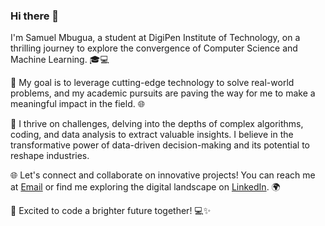 ### Hi there 👋

I'm Samuel Mbugua, a student at DigiPen Institute of Technology, on a thrilling journey to explore the convergence of Computer Science and Machine Learning. 🎓💻

🚀 My goal is to leverage cutting-edge technology to solve real-world problems, and my academic pursuits are paving the way for me to make a meaningful impact in the field. 🌐

🌟 I thrive on challenges, delving into the depths of complex algorithms, coding, and data analysis to extract valuable insights. I believe in the transformative power of data-driven decision-making and its potential to reshape industries.

🌐 Let's connect and collaborate on innovative projects! You can reach me at [Email](0unknwn.dev+github@gmail.com) or find me exploring the digital landscape on [LinkedIn](https://www.linkedin.com/in/samuelkmbugua/). 🌍

🔭 Excited to code a brighter future together! 💻✨


<!--
**UnknwnDev/UnknwnDev** is a ✨ _special_ ✨ repository because its `README.md` (this file) appears on your GitHub profile.

Here are some ideas to get you started:

- 🔭 I’m currently working on ...
- 🌱 I’m currently learning ...
- 👯 I’m looking to collaborate on ...
- 🤔 I’m looking for help with ...
- 💬 Ask me about ...
- 📫 How to reach me: ...
- 😄 Pronouns: ...
- ⚡ Fun fact: ...
-->
